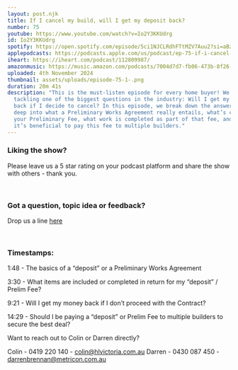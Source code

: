 ```yaml
---
layout: post.njk
title: If I cancel my build, will I get my deposit back?
number: 75
youtube: https://www.youtube.com/watch?v=Io2Y3KKUdrg
id: Io2Y3KKUdrg
spotify: https://open.spotify.com/episode/5ci1NJCLRdhFTtMZV7Auu2?si=aBzEUBpUSx-O24KYIaGVNg
applepodcasts: https://podcasts.apple.com/us/podcast/ep-75-if-i-cancel-my-build-will-i-get-my-deposit-back/id1681936589?i=1000675537397
iheart: https://iheart.com/podcast/112809987/
amazonmusic: https://music.amazon.com/podcasts/7004d7d7-fb06-473b-8f26-8ce9992cac11
uploaded: 4th November 2024
thumbnail: assets/uploads/episode-75-1-.png
duration: 20m 41s
description: "This is the must-listen episode for every home buyer! We’re
  tackling one of the biggest questions in the industry: Will I get my deposit
  back if I decide to cancel? In this episode, we break down the answer and dive
  deep into what a Preliminary Works Agreement really entails, what’s covered in
  your Preliminary Fee, what work is completed as part of that fee, and whether
  it’s beneficial to pay this fee to multiple builders."
---
```

### Liking the show?

Please leave us a 5 star rating on your podcast platform and share the show with others - thank you.

<br>

### Got a question, topic idea or feedback?

Drop us a line <a href="/contact" id="contact-us" target="_blank">here</a>

<br>

### Timestamps:

1:48 - The basics of a “deposit” or a Preliminary Works Agreement

3:30 - What items are included or completed in return for my “deposit” / Prelim Fee?

9:21 - Will I get my money back if I don’t proceed with the Contract? 

14:29 - Should I be paying a “deposit” or Prelim Fee to multiple builders to secure the best deal? 

Want to reach out to Colin or Darren directly?

Colin - 0419 220 140 - colin@hlvictoria.com.au
Darren - 0430 087 450 - darrenbrennan@metricon.com.au
